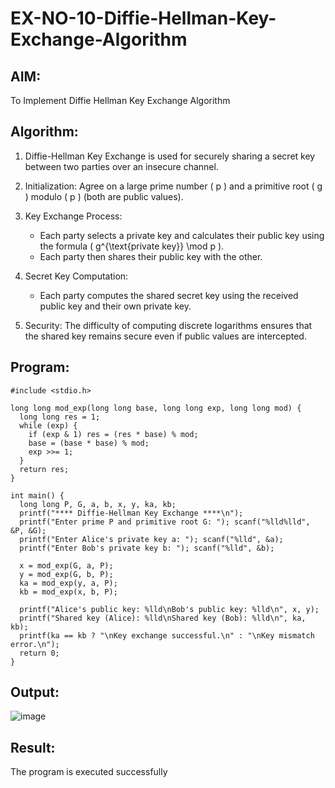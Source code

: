 # EX-NO-10-Diffie-Hellman-Key-Exchange-Algorithm

## AIM:
To Implement Diffie Hellman Key Exchange Algorithm 

## Algorithm:

1. Diffie-Hellman Key Exchange is used for securely sharing a secret key between two parties over an insecure channel.

2. Initialization: Agree on a large prime number \( p \) and a primitive root \( g \) modulo \( p \) (both are public values).

3. Key Exchange Process: 
   - Each party selects a private key and calculates their public key using the formula \( g^{\text{private key}} \mod p \).
   - Each party then shares their public key with the other.

4. Secret Key Computation: 
   - Each party computes the shared secret key using the received public key and their own private key.

5. Security: The difficulty of computing discrete logarithms ensures that the shared key remains secure even if public values are intercepted.

## Program:
```
#include <stdio.h>

long long mod_exp(long long base, long long exp, long long mod) {
  long long res = 1;
  while (exp) {
    if (exp & 1) res = (res * base) % mod;
    base = (base * base) % mod;
    exp >>= 1;
  }
  return res;
}

int main() {
  long long P, G, a, b, x, y, ka, kb;
  printf("**** Diffie-Hellman Key Exchange ****\n");
  printf("Enter prime P and primitive root G: "); scanf("%lld%lld", &P, &G);
  printf("Enter Alice's private key a: "); scanf("%lld", &a);
  printf("Enter Bob's private key b: "); scanf("%lld", &b);

  x = mod_exp(G, a, P);
  y = mod_exp(G, b, P);
  ka = mod_exp(y, a, P);
  kb = mod_exp(x, b, P);

  printf("Alice's public key: %lld\nBob's public key: %lld\n", x, y);
  printf("Shared key (Alice): %lld\nShared key (Bob): %lld\n", ka, kb);
  printf(ka == kb ? "\nKey exchange successful.\n" : "\nKey mismatch error.\n");
  return 0;
}
```
## Output:
![image](https://github.com/user-attachments/assets/e0ab3276-267f-445f-bc9a-df60c162b7bc)

## Result:
  The program is executed successfully

